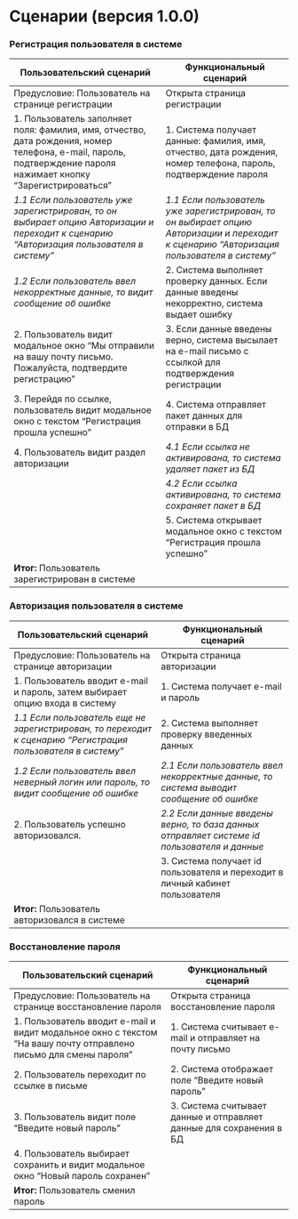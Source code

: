 # Сценарии (версия 1.0.0)

### Регистрация пользователя в системе

|    Пользовательский сценарий                    |    Функциональный сценарий    |
|-------------------------------------------------|-------------------------------|
|Предусловие: Пользователь на странице регистрации|Открыта страница регистрации|  
|1. Пользователь заполняет поля: фамилия, имя, отчество, дата рождения, номер телефона, e-mail, пароль, подтверждение пароля нажимает кнопку “Зарегистрироваться”              | 1. Система получает данные: фамилия, имя, отчество, дата рождения, номер телефона, пароль, подтверждение пароля|
| *1.1 Если пользователь уже зарегистрирован, то он выбирает опцию Авторизации и переходит к сценарию “Авторизация пользователя в систему”*| *1.1 Если пользователь уже зарегистрирован, то он выбирает опцию Авторизации и переходит к сценарию “Авторизация пользователя в систему”*| 
|  *1.2 Если пользователь ввел некорректные данные, то видит сообщение об ошибке*|2. Система выполняет проверку данных. Если данные введены некорректно, система выдает ошибку|
|2. Пользователь видит модальное окно “Мы отправили на вашу почту письмо. Пожалуйста, подтвердите регистрацию”|3. Если данные введены верно, система высылает на e-mail письмо с ссылкой для подтверждения регистрации|
|3. Перейдя по ссылке, пользователь видит модальное окно с текстом “Регистрация прошла успешно”|4. Система отправляет пакет данных для отправки в БД|
|4. Пользователь видит раздел авторизации|*4.1 Если ссылка не активирована, то система удаляет пакет из БД*|
| |*4.2 Если ссылка активирована, то система сохраняет пакет в БД*|
| |5. Система открывает модальное окно с текстом “Регистрация прошла успешно”|
|**Итог:** Пользователь зарегистрирован в системе||

### Авторизация пользователя в системе

|    Пользовательский сценарий     |    Функциональный сценарий    |
|----------------------------------|-------------------------------|
|Предусловие: Пользователь на странице авторизации|Открыта страница авторизации|  
|1. Пользователь вводит e-mail и пароль, затем выбирает опцию входа в систему |1. Система получает e-mail и пароль|
|*1.1 Если пользователь еще не зарегистрирован, то переходит к сценарию “Регистрация пользователя в систему”*|2. Система выполняет проверку введенных данных|
|*1.2 Если пользователь ввел неверный логин или пароль, то видит сообщение об ошибке*|*2.1 Если пользователь ввел некорректные данные, то система выводит сообщение об ошибке*|
|2. Пользователь успешно авторизовался.| *2.2 Если данные введены верно, то база данных отправляет системе  id пользователя и данные*|
| |3. Система получает id пользователя и переходит в личный кабинет пользователя|
|**Итог:** Пользователь авторизовался в системе||

### Восстановление пароля

|    Пользовательский сценарий     |    Функциональный сценарий    |
|----------------------------------|-------------------------------|
|Предусловие: Пользователь на странице восстановление пароля|Открыта страница восстановление пароля| 
|1. Пользователь вводит e-mail и видит модальное окно с текстом “На вашу почту отправлено письмо для смены пароля”|1. Система считывает e-mail и отправляет на почту письмо|
|2. Пользователь переходит по ссылке в письме|2. Система отображает поле “Введите новый пароль”|
|3. Пользователь видит поле “Введите новый пароль”|3. Система считывает данные и отправляет данные для сохранения в БД|
|4. Пользователь выбирает сохранить и видит модальное окно “Новый пароль сохранен”|
|**Итог:** Пользователь сменил пароль||
